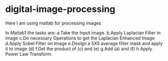 # digital-image-processing
Here I am using matlab for processing images 

In Matlab1 the tasks are:
a.Take the Input image.
b.Apply Laplacian Filter in image 
c.Do necessary Operations to get the Laplacian Enhanced Image 
d.Apply Sobel Filter on Image
e.Design a 5X5 average filter mask and apply it to image (d)
f.Get the product of (c) and (e)
g.Add (a) and (f)
h.Apply Power Law Transform
